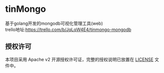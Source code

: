 # tinMongo  
基于golang开发的mongodb可视化管理工具(web)  
trello地址:https://trello.com/b/JqLqW4E4/tinmongo-mongodb  

## 授权许可
本项目采用 Apache v2 开源授权许可证，完整的授权说明已放置在 [LICENSE](https://github.com/cwen-coder/tinMongo/blob/master/LICENSE) 文件中。  
